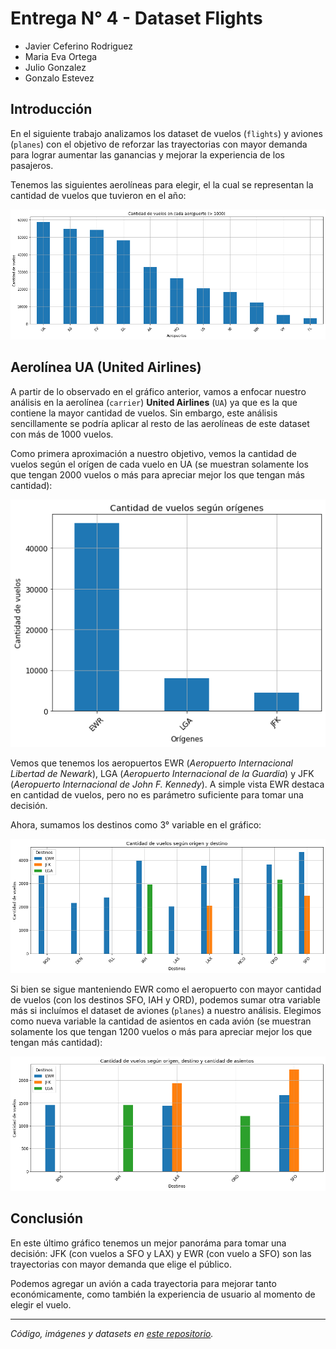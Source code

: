 # Entrega N° 4 - Dataset Flights

- Javier Ceferino Rodriguez
- Maria Eva Ortega
- Julio Gonzalez
- Gonzalo Estevez

## Introducción

En el siguiente trabajo analizamos los dataset de vuelos (`flights`) y aviones (`planes`) con el objetivo de reforzar las trayectorias con mayor demanda para lograr aumentar las ganancias y mejorar la experiencia de los pasajeros.

Tenemos las siguientes aerolíneas para elegir, el la cual se representan la cantidad de vuelos que tuvieron en el año:

![plot 1](./assets/plot1.png)

## Aerolínea UA (United Airlines)

A partir de lo observado en el gráfico anterior, vamos a enfocar nuestro análisis en la aerolínea (`carrier`) **United Airlines** (`UA`) ya que es la que contiene la mayor cantidad de vuelos. Sin embargo, este análisis sencillamente se podría aplicar al resto de las aerolíneas de este dataset con más de 1000 vuelos.

Como primera aproximación a nuestro objetivo, vemos la cantidad de vuelos según el orígen de cada vuelo en UA (se muestran solamente los que tengan 2000 vuelos o más para apreciar mejor los que tengan más cantidad):

![plot 2](./assets/plot2.png)

Vemos que tenemos los aeropuertos EWR (_Aeropuerto Internacional Libertad de Newark_), LGA (_Aeropuerto Internacional de la Guardia_) y JFK (_Aeropuerto Internacional de John F. Kennedy_). A simple vista EWR destaca en cantidad de vuelos, pero no es parámetro suficiente para tomar una decisión.

Ahora, sumamos los destinos como 3° variable en el gráfico:

![plot 3](./assets/plot3.png)

Si bien se sigue manteniendo EWR como el aeropuerto con mayor cantidad de vuelos (con los destinos SFO, IAH y ORD), podemos sumar otra variable más si incluímos el dataset de aviones (`planes`) a nuestro análisis. Elegimos como nueva variable la cantidad de asientos en cada avión (se muestran solamente los que tengan 1200 vuelos o más para apreciar mejor los que tengan más cantidad):

![plot 4](./assets/plot4.png)


## Conclusión

En este último gráfico tenemos un mejor panoráma para tomar una decisión: JFK (con vuelos a SFO y LAX) y EWR (con vuelo a SFO) son las trayectorias con mayor demanda que elige el público.

Podemos agregar un avión a cada trayectoria para mejorar tanto económicamente, como también la experiencia de usuario al momento de elegir el vuelo.

---

_Código, imágenes y datasets en [este repositorio](https://github.com/JaviCeRodriguez/Intro_Ciencia_Datos/tree/main/Entregas/Entrega4)._